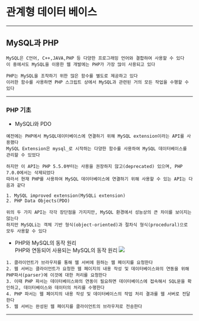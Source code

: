 # 관계형 데이터 베이스
---
## MySQL과 PHP
```
MySQL은 C언어, C++,JAVA,PHP 등 다양한 프로그래밍 언어와 결합하여 사용할 수 있다
이 중에서도 MySQL을 이용한 웹 개발에는 PHP가 가장 많이 사용되고 있다

PHP는 MySQL을 조작하기 위한 많은 함수를 별도로 제공하고 있다
이러한 함수를 사용하면 PHP 스크립트 상에서 MySQL과 관련된 거의 모든 작업을 수행할 수 있다
```
---
### PHP 기초
- MySQLi와 PDO
```
예전에는 PHP에서 MySQL데이터베이스에 연결하기 위해 MySQL extension이라는 API를 사용했다
MySQL Extension은 mysql_로 시작하는 다양한 함수를 사용하여 MySQL 데이터베이스를 관리할 수 있었다

하지만 이 API는 PHP 5.5.0부터는 사용을 권장하지 않고(deprecated) 있으며, PHP 7.0.0에서는 삭제되었다
따라서 현재 PHP를 사용하여 MySQL 데이터베이스에 연결하기 위해 사용할 수 있는 API는 다음과 같다

1. MySQL improved extension(MySQLi extension)
2. PHP Data Objects(PDO)

위의 두 가지 API는 각각 장단점을 가지지만, MySQL 환경에서 성능상의 큰 차이를 보이지는 않는다
하지만 MySQLi는 객체 기반 형식(object-oriented)과 절차식 형식(procedural)으로 모두 사용할 수 있다
```

- PHP와 MySQL의 동작 원리   
PHP와 연동되어 사용되는 MySQL의 동작 원리
![](https://www.tcpschool.com/lectures/img_php_works.png)
```
1. 클라이언트가 브라우저를 통해 웹 서버에 원하는 웹 페이지를 요청한다
2. 웹 서버는 클라이언트가 요청한 웹 페이지의 내용 작성 및 데이터베이스와의 연동을 위해 PHP파서(parser)에 이것에 대한 처리를 요청한다
3. 이때 PHP 파서는 데이터베이스와의 연동이 필요하면 데이터베이스에 접속해서 SQL문을 확인하고, 데이터베이스와 데이터의 처리를 수행한다
4. PHP 파서는 웹 페이지의 내용 작성 및 데이터베이스의 작업 처리 결과를 웹 서버로 전달한다
5. 웹 서버는 완성된 웹 페이지를 클라이언트의 브라우저로 전송한다
```
---
